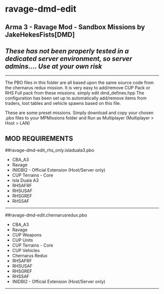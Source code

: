 # ravage-dmd-edit
## Arma 3 - Ravage Mod - Sandbox Missions by JakeHekesFists[DMD]
## _These has not been properly tested in a dedicated server environment, so server admins.... Use at your own risk_
--------------------------------------------------------------------------------------

The PBO files in this folder are all based upon the same source code from the chernarus redux mission.
It is very easy to add/remove CUP Pack or RHS Full pack from these missions. 
simply edit dmd_defines.hpp
The configuration has been set up to automatically add/remove items from traders, loot tables and vehicle spawns based on this file. 

These are some preset missions.
Simply download and copy your chosen .pbo files to your MPMissions folder and Run as Multiplayer (Multiplayer > Host > LAN)

MOD REQUIREMENTS
--------------------------
##ravage-dmd-edit_rhs_only.isladuala3.pbo
* CBA_A3
* Ravage
* INIDBI2 - Official Extension (Host/Server only)
* CUP Terrains - Core
* Isla Duala A3
* RHSAFRF
* RHSUSAF
* RHSGREF
* RHSSAF
--------------------------
##ravage-dmd-edit.chernarusredux.pbo
* CBA_A3
* Ravage
* CUP Weapons
* CUP Units
* CUP Terrains - Core
* CUP Vehicles
* Chernarus Redux
* RHSAFRF
* RHSUSAF
* RHSGREF
* RHSSAF
* INIDBI2 - Official Extension (Host/Server only)
--------------------------